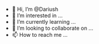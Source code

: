 - 👋 Hi, I’m @Dariush
- 👀 I’m interested in ...
- 🌱 I’m currently learning ...
- 💞️ I’m looking to collaborate on ...
- 📫 How to reach me ...

<!---
Dariush-4kiarmy/Dariush-4kiarmy is a ✨ special ✨ repository because its `README.md` (this file) appears on your GitHub profile.
You can click the Preview link to take a look at your changes.
--->
